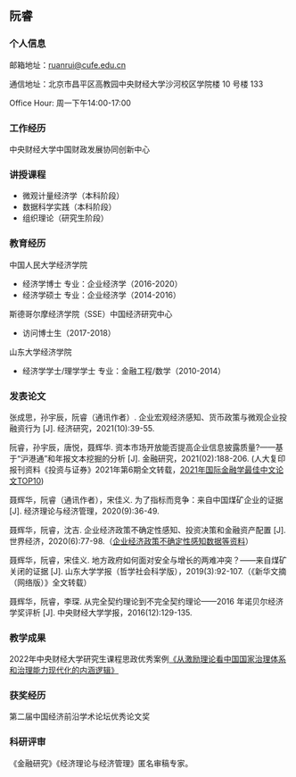 ## 阮睿

### 个人信息

邮箱地址：ruanrui@cufe.edu.cn

通信地址：北京市昌平区高教园中央财经大学沙河校区学院楼 10 号楼 133

Office Hour: 周一下午14:00-17:00

### 工作经历

中央财经大学中国财政发展协同创新中心

### 讲授课程

* 微观计量经济学（本科阶段）
* 数据科学实践（本科阶段）
* 组织理论（研究生阶段）

### 教育经历

中国人民大学经济学院

* 经济学博士 专业：企业经济学（2016-2020）
* 经济学硕士 专业：企业经济学（2014-2016）

斯德哥尔摩经济学院（SSE）中国经济研究中心

* 访问博士生（2017-2018）

山东大学经济学院 

* 经济学学士/理学学士       专业：金融工程/数学（2010-2014）

### 发表论文

张成思，孙宇辰，阮睿（通讯作者）. 企业宏观经济感知、货币政策与微观企业投融资行为 [J]. 经济研究，2021(10):39-55.

阮睿，孙宇辰，唐悦，聂辉华. 资本市场开放能否提高企业信息披露质量?——基于“沪港通”和年报文本挖掘的分析
[J]. 金融研究，2021(02):188-206. (人大复印报刊资料《投资与证券》2021年第6期全文转载，[2021年国际金融学最佳中文论文TOP10](https://mp.weixin.qq.com/s/Cn8xOjCRrmiFU0ekIlIi8w))

聂辉华，阮睿（通讯作者），宋佳义. 为了指标而竞争：来自中国煤矿企业的证据 [J]. 经济理论与经济管理，2020(9):36-49.

聂辉华，阮睿，沈吉. 企业经济政策不确定性感知、投资决策和金融资产配置 [J]. 世界经济，2020(6):77-98.（[企业经济政策不确定性感知数据等资料](http://www.niehuihua.com/a/zuopin/521.html)）

聂辉华，阮睿，宋佳义. 地方政府如何面对安全与增长的两难冲突？——来自煤矿关闭的证据 [J]. 山东大学学报（哲学社会科学版），2019(3):92-107.（《新华文摘（网络版）》全文转载）

聂辉华，阮睿，李琛. 从完全契约理论到不完全契约理论——2016 年诺贝尔经济学奖评析 [J]. 中央财经大学学报，2016(12):129-135.

### 教学成果

2022年中央财经大学研究生课程思政优秀案例[《从激励理论看中国国家治理体系和治理能力现代化的内涵逻辑》](http://gs.cufe.edu.cn/info/1082/9367.htm)


### 获奖经历
第二届中国经济前沿学术论坛优秀论文奖


### 科研评审

《金融研究》《经济理论与经济管理》匿名审稿专家。

